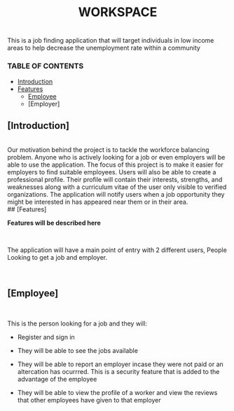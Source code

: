 # <h1 align = "center">WORKSPACE<h1>
This is a job finding application that will target individuals in low income areas  to help decrease the unemployment rate within a community
 
 ### TABLE OF CONTENTS
 - [Introduction](#introduction)
 - [Features](#-features)
    - [Employee](#-employee)
    - [Employer]

 
 
 ## [Introduction] 
 <br>
 Our motivation behind the project is to tackle the workforce balancing problem. Anyone who is 
actively looking for a job or even employers will be able to use the application. The focus of this project 
is to make it easier for employers to find suitable employees. Users will also be able to create a 
professional profile. Their profile will contain their interests, strengths, and weaknesses along with a 
curriculum vitae of the user only visible to verified organizations. The application will notify users 
when a job opportunity they might be interested in has appeared near them or in their area.

 <br>
  ## [Features]

 
 **Features will be described here**
 
 <br>

 The application will have a main point of entry with 2 different users, People Looking to get a job and employer.

 <br>

 ## [Employee]
 <br>
 
 This is the person looking for a job and they will:

- Register and sign in

- They will be able to see the jobs available

- They will be able to report an employer incase they were not paid or an altercation has ocurrred. This is a security feature that is added to the advantage of the employee

- They will be able to view the profile of a worker and view the reviews that other employees have given to that employer

